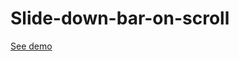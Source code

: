 # Slide-down-bar-on-scroll
<a href="https://matutamiller.github.io/Slide-down-bar-on-scroll./">See demo</a>
